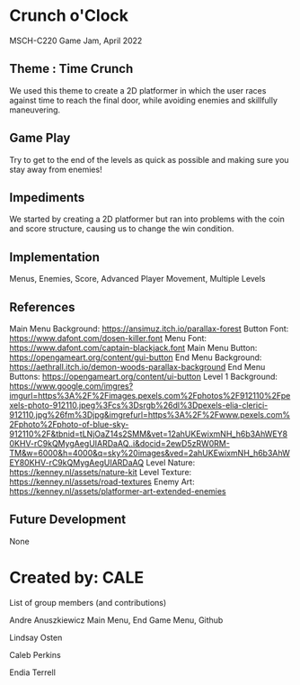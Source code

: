 # Crunch o'Clock
MSCH-C220 Game Jam, April 2022

## Theme : Time Crunch
We used this theme to create a 2D platformer in which the user races against time to reach the final door, while avoiding enemies and skillfully maneuvering.

## Game Play
Try to get to the end of the levels as quick as possible and making sure you stay away from enemies!

## Impediments
We started by creating a 2D platformer but ran into problems with the coin and score structure, causing us to change the win condition. 

## Implementation
Menus,
Enemies, 
Score, 
Advanced Player Movement,
Multiple Levels

## References
Main Menu Background:
https://ansimuz.itch.io/parallax-forest
Button Font:
https://www.dafont.com/dosen-killer.font
Menu Font:
https://www.dafont.com/captain-blackjack.font
Main Menu Button:
https://opengameart.org/content/gui-button
End Menu Background:
https://aethrall.itch.io/demon-woods-parallax-background
End Menu Buttons:
https://opengameart.org/content/ui-button
Level 1 Background:
https://www.google.com/imgres?imgurl=https%3A%2F%2Fimages.pexels.com%2Fphotos%2F912110%2Fpexels-photo-912110.jpeg%3Fcs%3Dsrgb%26dl%3Dpexels-elia-clerici-912110.jpg%26fm%3Djpg&imgrefurl=https%3A%2F%2Fwww.pexels.com%2Fphoto%2Fphoto-of-blue-sky-912110%2F&tbnid=tLNjOaZ14s2SMM&vet=12ahUKEwixmNH_h6b3AhWEY80KHV-rC9kQMygAegUIARDaAQ..i&docid=2ewD5zRW0RM-TM&w=6000&h=4000&q=sky%20images&ved=2ahUKEwixmNH_h6b3AhWEY80KHV-rC9kQMygAegUIARDaAQ
Level Nature:
https://kenney.nl/assets/nature-kit
Level Texture:
https://kenney.nl/assets/road-textures
Enemy Art:
https://kenney.nl/assets/platformer-art-extended-enemies

## Future Development
None

# Created by: CALE
List of group members (and contributions)

Andre Anuszkiewicz
Main Menu,
End Game Menu,
Github

Lindsay Osten

Caleb Perkins

Endia Terrell
